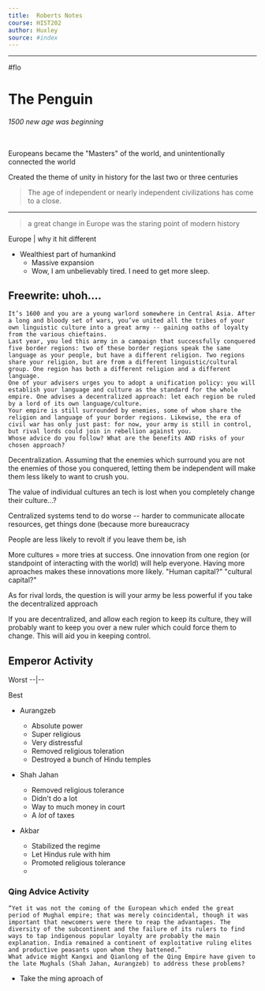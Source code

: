 ```yaml
---
title:  Roberts Notes  
course: HIST202
author: Huxley 
source: #index
---
```


---

#flo 


# The Penguin 
###### 1500 new age was beginning 
```
```


Europeans became the "Masters" of the world, and unintentionally connected the world

Created the theme of unity in history for the last two or three centuries 

> The age of independent or nearly independent civilizations has come to a close. 
---
> a great change in Europe was the staring point of modern history


Europe | why it hit different 
 - Wealthiest part of humankind
	- Massive expansion
	- Wow, I am unbelievably tired. I need to get more sleep.


## Freewrite: uhoh....
```
It’s 1600 and you are a young warlord somewhere in Central Asia. After a long and bloody set of wars, you’ve united all the tribes of your own linguistic culture into a great army -- gaining oaths of loyalty from the various chieftains. 
Last year, you led this army in a campaign that successfully conquered five border regions: two of these border regions speak the same language as your people, but have a different religion. Two regions share your religion, but are from a different linguistic/cultural group. One region has both a different religion and a different language.
One of your advisers urges you to adopt a unification policy: you will establish your language and culture as the standard for the whole empire. One advises a decentralized approach: let each region be ruled by a lord of its own language/culture. 
Your empire is still surrounded by enemies, some of whom share the religion and language of your border regions. Likewise, the era of civil war has only just past: for now, your army is still in control, but rival lords could join in rebellion against you.
Whose advice do you follow? What are the benefits AND risks of your chosen approach?
```

Decentralization. Assuming that the enemies which surround you are not the enemies of those you conquered, letting them be independent will make them less likely to want to crush you. 

The value of individual cultures an tech is lost when you completely change their culture...?


Centralized systems tend to do worse -- harder to communicate allocate resources, get things done (because more bureaucracy

People are less likely to revolt if you leave them be, ish 

More cultures = more tries at success. One innovation from one region (or standpoint of interacting with the world) will help everyone. Having more aproaches makes these innovations more likely. 
"Human capital?" "cultural capital?"

As for rival lords, the question is will your army be less powerful if you take the decentralized approach


If you are decentralized, and allow each region to keep its culture, they will probably want to keep you over a new ruler which could force them to change. This will aid you in keeping control. 


## Emperor Activity 

Worst
--|--

Best

- Aurangzeb
	- Absolute power
	- Super religious
	- Very distressful
	- Removed religious toleration 
	- Destroyed a bunch of Hindu temples 
	
- Shah Jahan
	 - Removed religious tolerance
	 - Didn't do a lot 
	 - Way to much money in court 
	 - A *lot* of taxes 
	 
- Akbar 
	- Stabilized the regime 
	- Let Hindus rule with him
	- Promoted religious tolerance
	- 

### Qing Advice Activity

```
“Yet it was not the coming of the European which ended the great period of Mughal empire; that was merely coincidental, though it was important that newcomers were there to reap the advantages. The diversity of the subcontinent and the failure of its rulers to find ways to tap indigenous popular loyalty are probably the main explanation. India remained a continent of exploitative ruling elites and productive peasants upon whom they battened.”
What advice might Kangxi and Qianlong of the Qing Empire have given to the late Mughals (Shah Jahan, Aurangzeb) to address these problems?
```

- Take the ming aproach of 





